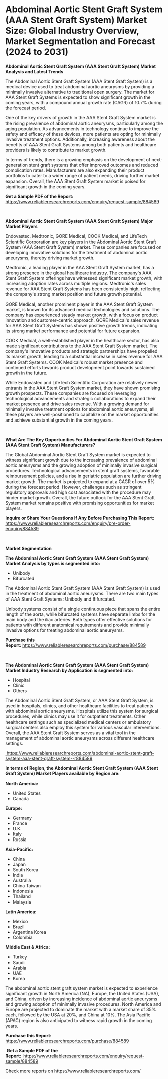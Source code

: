 <p><h1>Abdominal Aortic Stent Graft System (AAA Stent Graft System) Market Size: Global Industry Overview, Market Segmentation and Forecast (2024 to 2031)</h1></p><p><strong>Abdominal Aortic Stent Graft System (AAA Stent Graft System) Market Analysis and Latest Trends</strong></p>
<p><p>The Abdominal Aortic Stent Graft System (AAA Stent Graft System) is a medical device used to treat abdominal aortic aneurysms by providing a minimally invasive alternative to traditional open surgery. The market for AAA Stent Graft Systems is expected to show significant growth in the coming years, with a compound annual growth rate (CAGR) of 10.7% during the forecast period.</p><p>One of the key drivers of growth in the AAA Stent Graft System market is the rising prevalence of abdominal aortic aneurysms, particularly among the aging population. As advancements in technology continue to improve the safety and efficacy of these devices, more patients are opting for minimally invasive treatment options. Additionally, increasing awareness about the benefits of AAA Stent Graft Systems among both patients and healthcare providers is likely to contribute to market growth.</p><p>In terms of trends, there is a growing emphasis on the development of next-generation stent graft systems that offer improved outcomes and reduced complication rates. Manufacturers are also expanding their product portfolios to cater to a wider range of patient needs, driving further market expansion. Overall, the AAA Stent Graft System market is poised for significant growth in the coming years.</p></p>
<p><strong>Get a Sample PDF of the Report:&nbsp;</strong> <a href="https://www.reliableresearchreports.com/enquiry/request-sample/884589">https://www.reliableresearchreports.com/enquiry/request-sample/884589</a></p>
<p>&nbsp;</p>
<p><strong>Abdominal Aortic Stent Graft System (AAA Stent Graft System) Major Market Players</strong></p>
<p><p>Endovastec, Medtronic, GORE Medical, COOK Medical, and LifeTech Scientific Corporation are key players in the Abdominal Aortic Stent Graft System (AAA Stent Graft System) market. These companies are focused on developing innovative solutions for the treatment of abdominal aortic aneurysms, thereby driving market growth.</p><p>Medtronic, a leading player in the AAA Stent Graft System market, has a strong presence in the global healthcare industry. The company's AAA Stent Graft System offerings have witnessed significant market growth, with increasing adoption rates across multiple regions. Medtronic's sales revenue for AAA Stent Graft Systems has been consistently high, reflecting the company's strong market position and future growth potential.</p><p>GORE Medical, another prominent player in the AAA Stent Graft System market, is known for its advanced medical technologies and solutions. The company has experienced steady market growth, with a focus on product innovation and customer-centric approach. GORE Medical's sales revenue for AAA Stent Graft Systems has shown positive growth trends, indicating its strong market performance and potential for future expansion.</p><p>COOK Medical, a well-established player in the healthcare sector, has also made significant contributions to the AAA Stent Graft System market. The company's innovative products and strategic partnerships have propelled its market growth, leading to a substantial increase in sales revenue for AAA Stent Graft Systems. COOK Medical's robust market presence and continued efforts towards product development point towards sustained growth in the future.</p><p>While Endovastec and LifeTech Scientific Corporation are relatively newer entrants in the AAA Stent Graft System market, they have shown promising growth prospects. These companies are focused on leveraging technological advancements and strategic collaborations to expand their market presence and drive sales revenue. With a growing demand for minimally invasive treatment options for abdominal aortic aneurysms, all these players are well-positioned to capitalize on the market opportunities and achieve substantial growth in the coming years.</p></p>
<p>&nbsp;</p>
<p><strong>What Are The Key Opportunities For Abdominal Aortic Stent Graft System (AAA Stent Graft System) Manufacturers?</strong></p>
<p><p>The Global Abdominal Aortic Stent Graft System market is expected to witness significant growth due to the increasing prevalence of abdominal aortic aneurysms and the growing adoption of minimally invasive surgical procedures. Technological advancements in stent graft systems, favorable reimbursement policies, and a rise in geriatric population are further driving market growth. The market is projected to expand at a CAGR of over 5% during the forecast period. However, challenges such as stringent regulatory approvals and high cost associated with the procedure may hinder market growth. Overall, the future outlook for the AAA Stent Graft System market remains positive with promising opportunities for market players.</p></p>
<p><strong>Inquire or Share Your Questions If Any Before Purchasing This Report:</strong> <a href="https://www.reliableresearchreports.com/enquiry/pre-order-enquiry/884589">https://www.reliableresearchreports.com/enquiry/pre-order-enquiry/884589</a></p>
<p>&nbsp;</p>
<p><strong>Market Segmentation</strong></p>
<p><strong>The Abdominal Aortic Stent Graft System (AAA Stent Graft System) Market Analysis by types is segmented into:</strong></p>
<p><ul><li>Unibody</li><li>Bifurcated</li></ul></p>
<p><p>The Abdominal Aortic Stent Graft System (AAA Stent Graft System) is used in the treatment of abdominal aortic aneurysms. There are two main types of AAA Stent Graft Systems: Unibody and Bifurcated. </p><p>Unibody systems consist of a single continuous piece that spans the entire length of the aorta, while bifurcated systems have separate limbs for the main body and the iliac arteries. Both types offer effective solutions for patients with different anatomical requirements and provide minimally invasive options for treating abdominal aortic aneurysms.</p></p>
<p><strong>Purchase this Report:&nbsp;</strong><a href="https://www.reliableresearchreports.com/purchase/884589">https://www.reliableresearchreports.com/purchase/884589</a></p>
<p>&nbsp;</p>
<p><strong>The Abdominal Aortic Stent Graft System (AAA Stent Graft System) Market Industry Research by Application is segmented into:</strong></p>
<p><ul><li>Hospital</li><li>Clinic</li><li>Others</li></ul></p>
<p><p>The Abdominal Aortic Stent Graft System, or AAA Stent Graft System, is used in hospitals, clinics, and other healthcare facilities to treat patients with abdominal aortic aneurysms. Hospitals utilize this system for surgical procedures, while clinics may use it for outpatient treatments. Other healthcare settings such as specialized medical centers or ambulatory surgical centers also employ this system for various vascular interventions. Overall, the AAA Stent Graft System serves as a vital tool in the management of abdominal aortic aneurysms across different healthcare settings.</p></p>
<p><a href="https://www.reliableresearchreports.com/abdominal-aortic-stent-graft-system-aaa-stent-graft-system--r884589">&nbsp;https://www.reliableresearchreports.com/abdominal-aortic-stent-graft-system-aaa-stent-graft-system--r884589</a></p>
<p><strong>In terms of Region, the Abdominal Aortic Stent Graft System (AAA Stent Graft System) Market Players available by Region are:</strong></p>
<p>
    <p> <strong> North America: </strong>
        <ul>
            <li>United States</li>
            <li>Canada</li>
        </ul>
        </p> 
    <p> <strong> Europe: </strong>
        <ul>
            <li>Germany</li>
            <li>France</li>
            <li>U.K.</li>
            <li>Italy</li>
            <li>Russia</li>
        </ul>
        </p> 
    <p> <strong> Asia-Pacific: </strong>
        <ul>
            <li>China</li>
            <li>Japan</li>
            <li>South Korea</li>
            <li>India</li>
            <li>Australia</li>
            <li>China Taiwan</li>
            <li>Indonesia</li>
            <li>Thailand</li>
            <li>Malaysia</li>
        </ul>
        </p> 
    <p> <strong> Latin America: </strong>
        <ul>
            <li>Mexico</li>
            <li>Brazil</li>
            <li>Argentina Korea</li>
            <li>Colombia</li>
        </ul>
        </p> 
    <p> <strong> Middle East & Africa: </strong>
        <ul>
            <li>Turkey</li>
            <li>Saudi</li>
            <li>Arabia</li>
            <li>UAE</li>
            <li>Korea</li>
        </ul>
    </p>
    </p>
<p><p>The abdominal aortic stent graft system market is expected to experience significant growth in North America (NA), Europe, the United States (USA), and China, driven by increasing incidence of abdominal aortic aneurysms and growing adoption of minimally invasive procedures. North America and Europe are projected to dominate the market with a market share of 35% each, followed by the USA at 20%, and China at 10%. The Asia Pacific (APAC) region is also anticipated to witness rapid growth in the coming years.</p></p>
<p><strong>Purchase this Report: </strong><a href="https://www.reliableresearchreports.com/purchase/884589">https://www.reliableresearchreports.com/purchase/884589</a></p>
<p>&nbsp;<strong>Get a Sample PDF of the Report:&nbsp;&nbsp;</strong><a href="https://www.reliableresearchreports.com/enquiry/request-sample/884589">https://www.reliableresearchreports.com/enquiry/request-sample/884589</a></p>
<p><strong></strong></p>
<p>Check more reports on https://www.reliableresearchreports.com/</p>